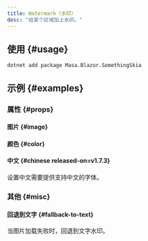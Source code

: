 ```yaml
---
title: Watermark（水印）
desc: "给某个区域加上水印。"
---
```


## 使用 {#usage}

```shell
dotnet add package Masa.Blazor.SomethingSkia
```

[//]: # (<watermark-usage></watermark-usage>)

## 示例 {#examples}

### 属性 {#props}

#### 图片 {#image}

<masa-example file="Examples.components.watermark.Image" disable-reason="目前 dotnet9 wasm 使用 skiasharp
存在问题：https://github.com/mono/SkiaSharp/issues/3224"></masa-example>

#### 颜色 {#color}

<masa-example file="Examples.components.watermark.Color" disable-reason="目前 dotnet9 wasm 使用 skiasharp
存在问题：https://github.com/mono/SkiaSharp/issues/3224"></masa-example>

#### 中文 {#chinese released-on=v1.7.3}

设置中文需要提供支持中文的字体。

<masa-example file="Examples.components.watermark.Chinese" disable-reason="目前 dotnet9 wasm 使用 skiasharp
存在问题：https://github.com/mono/SkiaSharp/issues/3224"></masa-example>

### 其他 {#misc}

#### 回退到文字 {#fallback-to-text}

当图片加载失败时，回退到文字水印。

<masa-example file="Examples.components.watermark.ImageErrorFallbackToText" disable-reason="目前 dotnet9 wasm 使用
skiasharp 存在问题：https://github.com/mono/SkiaSharp/issues/3224"></masa-example>
